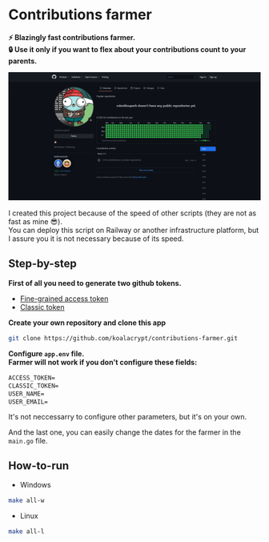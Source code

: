 # Contributions farmer

**⚡ Blazingly fast contributions farmer. </br> 🔒 Use it only if you want to flex about your contributions count to your parents.**

![Farmer's result](.github/assets/result.png)

I created this project because of the speed of other scripts (they are not as fast as mine 😎). </br>
You can deploy this script on Railway or another infrastructure platform, but I assure you it is not necessary because of its speed.</br>

## Step-by-step

**First of all you need to generate two github tokens.**

- [Fine-grained access token](https://github.com/settings/tokens?type=beta)
- [Classic token](https://github.com/settings/tokens)

**Create your own repository and clone this app**

```bash
git clone https://github.com/koalacrypt/contributions-farmer.git
```

**Configure `app.env` file.** </br>
**Farmer will not work if you don't configure these fields:**

```
ACCESS_TOKEN=
CLASSIC_TOKEN=
USER_NAME=
USER_EMAIL=
```

It's not neccessarry to configure other parameters, but it's on your own.

And the last one, you can easily change the dates for the farmer in the `main.go` file.

## How-to-run

- Windows

```bash
make all-w
```

- Linux

```bash
make all-l
```
